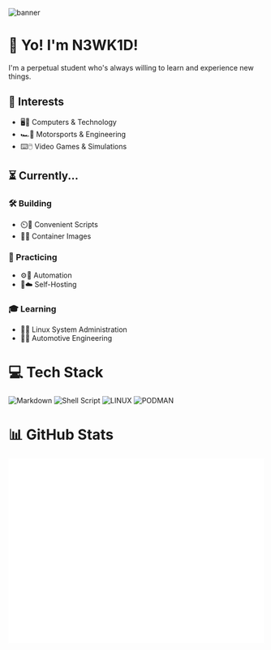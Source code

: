 ![banner](./assets/cyberpunk-pixel-city-neon-banner.gif)
# 👋 Yo! I'm N3WK1D!
I'm a perpetual student who's always willing to learn and experience new things.

## 💫 Interests
- 🖥️📱 Computers & Technology
- 🏎️📐 Motorsports & Engineering
- ⌨️🖱️ Video Games & Simulations

## ⏳ Currently...
### 🛠️ Building
- ⏲️📝 Convenient Scripts
- 🐧🫙 Container Images

### 🎯 Practicing
- ⚙️🤖 Automation
- 🏡☁️ Self-Hosting

### 🎓 Learning
- 🐧💉 Linux System Administration
- 🚗🔧 Automotive Engineering

# 💻 Tech Stack
![Markdown](https://img.shields.io/badge/markdown-%23000000.svg?style=for-the-badge&logo=markdown&logoColor=white) ![Shell Script](https://img.shields.io/badge/shell_script-%23121011.svg?style=for-the-badge&logo=gn)
![LINUX](https://img.shields.io/badge/Linux-FCC624?style=for-the-badge&logo=linux&logoColor=black) ![PODMAN](https://img.shields.io/badge/podman-892CA0.svg?style=for-the-badge&logo=podman&logoColor=white)

# 📊 GitHub Stats
![Metrics](./assets/github-metrics.svg)

<!-- Proudly created with GPRM ( https://gprm.itsvg.in ) -->
<!---
N3WK1D/N3WK1D is a ✨ special ✨ repository because its `README.md` (this file) appears on your GitHub profile.
You can click the Preview link to take a look at your changes.
--->
